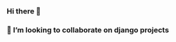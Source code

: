 ### Hi there 👋

### 👯 I’m looking to collaborate on django projects

<!--
**bonaventureogeto/bonaventureogeto** is a ✨ _special_ ✨ repository because its `README.md` (this file) appears on your GitHub profile.



